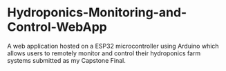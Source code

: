 # Hydroponics-Monitoring-and-Control-WebApp
A web application hosted on a ESP32 microcontroller using Arduino which allows users to remotely monitor and control their hydroponics farm systems submitted as my Capstone Final.
